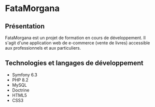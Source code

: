 # FataMorgana

## Présentation

FataMorgana est un projet de formation en cours de développement. Il s'agit d'une application web de e-commerce (vente de livres) accessible aux professionnels et aux particuliers. 


## Technologies et langages de développement 

  * Symfony 6.3 
  * PHP 8.2
  * MySQL
  * Doctrine
  * HTML5
  * CSS3
  

